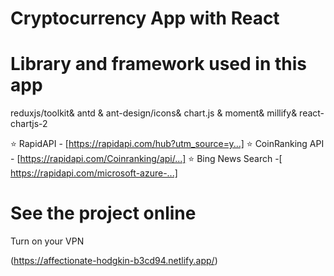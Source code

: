 # Cryptocurrency App with React

# Library and framework used in this app

reduxjs/toolkit&
antd & ant-design/icons&
chart.js &
moment&
millify&
react-chartjs-2

⭐ RapidAPI - [https://rapidapi.com/hub?utm_source=y...]
⭐ CoinRanking API - [https://rapidapi.com/Coinranking/api/...]
⭐ Bing News Search -[ https://rapidapi.com/microsoft-azure-...]


# See the project online

Turn on your VPN

(https://affectionate-hodgkin-b3cd94.netlify.app/)
